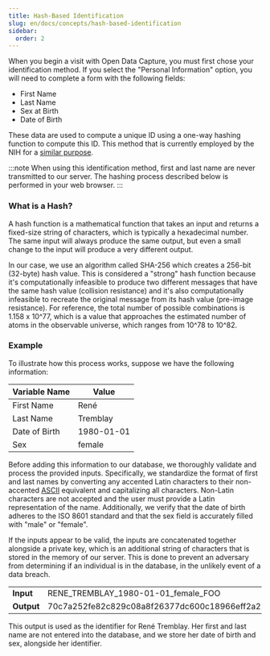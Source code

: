 ```yaml
---
title: Hash-Based Identification
slug: en/docs/concepts/hash-based-identification
sidebar:
  order: 2
---
```


When you begin a visit with Open Data Capture, you must first chose your identification method. If you select the "Personal Information" option, you will need to complete a form with the following fields:

- First Name
- Last Name
- Sex at Birth
- Date of Birth

These data are used to compute a unique ID using a one-way hashing function to compute this ID. This method that is currently employed by the NIH for a [similar purpose](https://nda.nih.gov/nda/using-the-nda-guid.html).

:::note
When using this identification method, first and last name are never transmitted to our server. The hashing process described below is performed in your web browser.
:::

### What is a Hash?

A hash function is a mathematical function that takes an input and returns a fixed-size string of characters, which is typically a hexadecimal number. The same input will always produce the same output, but even a small change to the input will produce a very different output.

In our case, we use an algorithm called SHA-256 which creates a 256-bit (32-byte) hash value. This is considered a "strong" hash function because it's computationally infeasible to produce two different messages that have the same hash value (collision resistance) and it's also computationally infeasible to recreate the original message from its hash value (pre-image resistance). For reference, the total number of possible combinations is 1.158 x 10^77, which is a value that approaches the estimated number of atoms in the observable universe, which ranges from 10^78 to 10^82.

### Example

To illustrate how this process works, suppose we have the following information:

| Variable Name | Value      |
| ------------- | ---------- |
| First Name    | René       |
| Last Name     | Tremblay   |
| Date of Birth | 1980-01-01 |
| Sex           | female     |

Before adding this information to our database, we thoroughly validate and process the provided inputs. Specifically, we standardize the format of first and last names by converting any accented Latin characters to their non-accented [ASCII](https://en.wikipedia.org/wiki/ASCII) equivalent and capitalizing all characters. Non-Latin characters are not accepted and the user must provide a Latin representation of the name. Additionally, we verify that the date of birth adheres to the ISO 8601 standard and that the sex field is accurately filled with "male" or "female".

If the inputs appear to be valid, the inputs are concatenated together alongside a private key, which is an additional string of characters that is stored in the memory of our server. This is done to prevent an adversary from determining if an individual is in the database, in the unlikely event of a data breach.

<table>
<tr>
    <td style="font-weight: bold; width: 100%;">Input</td>
    <td>RENE_TREMBLAY_1980-01-01_female_FOO</td>
</tr>
<tr>
    <td style="font-weight: bold; width: 100%;">Output</td>
    <td>70c7a252fe82c829c08a8f26377dc600c18966eff2a294e724863480559561fc</td>
</tr>
</table>

This output is used as the identifier for René Tremblay. Her first and last name are not entered into the database, and we store her date of birth and sex, alongside her identifier.
